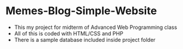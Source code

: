 # Memes-Blog-Simple-Website
- This my project for midterm of Advanced Web Programming class
- All of this is coded with HTML/CSS and PHP
- There is a sample database included inside project folder
